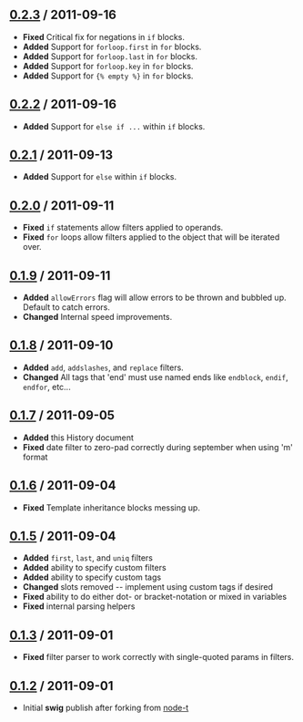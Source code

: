 ## [0.2.3](https://github.com/paularmstrong/swig/tree/0.2.3) / 2011-09-16

* **Fixed** Critical fix for negations in `if` blocks.
* **Added** Support for `forloop.first` in `for` blocks.
* **Added** Support for `forloop.last` in `for` blocks.
* **Added** Support for `forloop.key` in `for` blocks.
* **Added** Support for `{% empty %}` in `for` blocks.

## [0.2.2](https://github.com/paularmstrong/swig/tree/0.2.2) / 2011-09-16

* **Added** Support for `else if ...` within `if` blocks.

## [0.2.1](https://github.com/paularmstrong/swig/tree/0.2.1) / 2011-09-13

* **Added** Support for `else` within `if` blocks.

## [0.2.0](https://github.com/paularmstrong/swig/tree/0.2.0) / 2011-09-11

* **Fixed** `if` statements allow filters applied to operands.
* **Fixed** `for` loops allow filters applied to the object that will be iterated over.

## [0.1.9](https://github.com/paularmstrong/swig/tree/0.1.9) / 2011-09-11

* **Added** `allowErrors` flag will allow errors to be thrown and bubbled up. Default to catch errors.
* **Changed** Internal speed improvements.

## [0.1.8](https://github.com/paularmstrong/swig/tree/0.1.8) / 2011-09-10

* **Added** `add`, `addslashes`, and `replace` filters.
* **Changed** All tags that 'end' must use named ends like `endblock`, `endif`, `endfor`, etc...

## [0.1.7](https://github.com/paularmstrong/swig/tree/0.1.7) / 2011-09-05

* **Added** this History document
* **Fixed** date filter to zero-pad correctly during september when using 'm' format

## [0.1.6](https://github.com/paularmstrong/swig/tree/0.1.6) / 2011-09-04

* **Fixed** Template inheritance blocks messing up.

## [0.1.5](https://github.com/paularmstrong/swig/tree/0.1.5) / 2011-09-04

* **Added** `first`, `last`, and `uniq` filters
* **Added** ability to specify custom filters
* **Added** ability to specify custom tags
* **Changed** slots removed -- implement using custom tags if desired
* **Fixed** ability to do either dot- or bracket-notation or mixed in variables
* **Fixed** internal parsing helpers

## [0.1.3](https://github.com/paularmstrong/swig/tree/0.1.3) / 2011-09-01

* **Fixed** filter parser to work correctly with single-quoted params in filters.

## [0.1.2](https://github.com/paularmstrong/swig/tree/0.1.2) / 2011-09-01

* Initial **swig** publish after forking from [node-t](https://github.com/skid/node-t)
